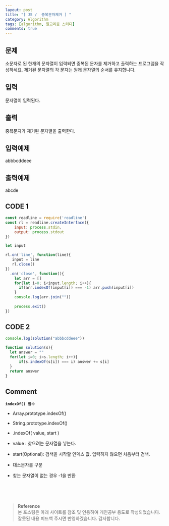 ```yaml
---
layout: post
title: "[ JS /  중복문자제거 ] "
category: Algorithm
tags: [algorithm, 알고리즘 스터디]
comments: true
---
```


## 문제
소문자로 된 한개의 문자열이 입력되면 중복된 문자를 제거하고 출력하는 프로그램을 작성하세요. 제거된 문자열의 각 문자는 원래 문자열의 순서를 유지합니다.

## 입력
문자열이 입력된다.

## 출력
중복문자가 제거된 문자열을 출력한다.

## 입력예제
abbbcddeee

## 출력예제
abcde

## CODE 1
```javascript
const readline = require('readline')
const rl = readline.createInterface({
    input: process.stdin,
    output: process.stdout
})

let input

rl.on('line', function(line){
   input = line
   rl.close()
})
  .on('close', function(){
    let arr = []
    for(let i=0; i<input.length; i++){
      if(arr.indexOf(input[i]) === -1) arr.push(input[i])
    }
    console.log(arr.join(""))
 
    process.exit()
})
```
## CODE 2
```javascript
console.log(solution("abbbcddeee"))

function solution(s){  
  let answer = ""
  for(let i=0; i<s.length; i++){
      if(s.indexOf(s[i]) === i) answer += s[i]
  }
  return answer
}
```
## Comment
__`indexOf() 함수`__
- Array.prototype.indexOf()
- String.prototype.indexOf()

- .indexOf( value, start )
- value : 찾으려는 문자열을 넣는다.
- start(Optional): 검색을 시작할 인덱스 값. 입력하지 않으면 처음부터 검색.
- 대소문자를 구분
- 찾는 문자열이 없는 경우 -1을 반환


<br>
<br>
<br>

>**Reference**   
본 포스팅은 아래 사이트를 참조 및 인용하여 개인공부 용도로 작성되었습니다.   
잘못된 내용 피드백 주시면 반영하겠습니다. 감사합니다.   
[]()